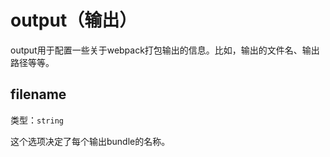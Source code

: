 # output（输出）

output用于配置一些关于webpack打包输出的信息。比如，输出的文件名、输出路径等等。

## filename

类型：`string`

这个选项决定了每个输出bundle的名称。

